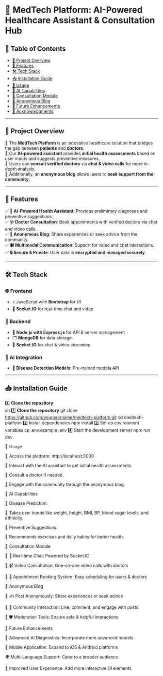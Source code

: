 # 🏥 MedTech Platform: AI-Powered Healthcare Assistant & Consultation Hub

## 📖 Table of Contents
- [🚀 Project Overview](#-project-overview)
- [🔹 Features](#-features)
- [🛠️ Tech Stack](#-tech-stack)
- [📥 Installation Guide](#-installation-guide)
- [📌 Usage](#-usage)
- [🤖 AI Capabilities](#-ai-capabilities)
- [💬 Consultation Module](#-consultation-module)
- [📝 Anonymous Blog](#-anonymous-blog)
- [🔮 Future Enhancements](#-future-enhancements)
- [🙏 Acknowledgments](#-acknowledgments)

---

## 🚀 Project Overview
🔹 The **MedTech Platform** is an innovative healthcare solution that bridges the gap between **patients** and **doctors**.  
🔹 Our **AI-powered assistant** provides **initial health assessments** based on user inputs and suggests preventive measures.  
🔹 Users can **consult verified doctors** via **chat & video calls** for more in-depth analysis.  
🔹 Additionally, an **anonymous blog** allows users to **seek support from the community**.  

---

## 🔹 Features
✅ **🤖 AI-Powered Health Assistant**: Provides preliminary diagnoses and preventive suggestions.  
✅ **🩺 Doctor Consultation**: Book appointments with verified doctors via chat and video calls.  
✅ **💬 Anonymous Blog**: Share experiences or seek advice from the community.  
✅ **📹 Multimodal Communication**: Support for video and chat interactions.  
✅ **🔒 Secure & Private**: User data is **encrypted and managed securely**.  

---

## 🛠️ Tech Stack
### 🌐 **Frontend**
- ⚡ JavaScript with **Bootstrap** for UI  
- 📡 **Socket.IO** for real-time chat and video  

### 🔧 **Backend**
- 🚀 **Node.js with Express.js** for API & server management  
- 🗂️ **MongoDB** for data storage  
- 📡 **Socket.IO** for chat & video streaming  

### 🤖 **AI Integration**
- 🏥 **Disease Detection Models**: Pre-trained models API  

---

## 📥 Installation Guide
1️⃣ **Clone the repository**  
sh
1️⃣ **Clone the repository** 
  git clone https://github.com/yourusername/medtech-platform.git
  cd medtech-platform
2️⃣ Install dependencies
  npm install
3️⃣ Set up environment variables
  cp .env.example .env
4️⃣ Start the development server
  npm run dev

📌 Usage

🔹 Access the platform: http://localhost:3000

🔹 Interact with the AI assistant to get initial health assessments.

🔹 Consult a doctor if needed.

🔹 Engage with the community through the anonymous blog.

🤖 AI Capabilities

🔹 Disease Prediction:

🏥 Takes user inputs like weight, height, BMI, BP, blood sugar levels, and ethnicity.

🔹 Preventive Suggestions:

🏃 Recommends exercises and daily habits for better health.

💬 Consultation Module

🔹 💬 Real-time Chat: Powered by Socket.IO

🔹 📹 Video Consultation: One-on-one video calls with doctors

🔹 📅 Appointment Booking System: Easy scheduling for users & doctors

📝 Anonymous Blog

🔹 ✍️ Post Anonymously: Share experiences or seek advice

🔹 💬 Community Interaction: Like, comment, and engage with posts

🔹 🛡️ Moderation Tools: Ensure safe & helpful interactions

🔮 Future Enhancements

🚀 Advanced AI Diagnostics:
  Incorporate more advanced models
  
📱 Mobile Application: Expand to iOS & Android platforms

🌍 Multi-Language Support: Cater to a broader audience

🎨 Improved User Experience: Add more interactive UI elements
